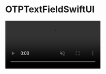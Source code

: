 # OTPTextFieldSwiftUI

<video src="https://github.com/user-attachments/assets/29bde91b-3661-4c4b-8bd0-c98859afffa8" data-canonical-src="https://github.com/user-attachments/assets/29bde91b-3661-4c4b-8bd0-c98859afffa8" controls="controls" muted="muted" class="d-block rounded-bottom-2 width-fit" style="max-height:640px;">

  </video>



